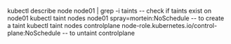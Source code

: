 kubectl describe node node01 | grep -i taints -- check if taints exist on node01
kubectl taint nodes node01 spray=mortein:NoSchedule -- to create a taint
kubectl taint nodes controlplane node-role.kubernetes.io/control-plane:NoSchedule -- to untaint controlplane